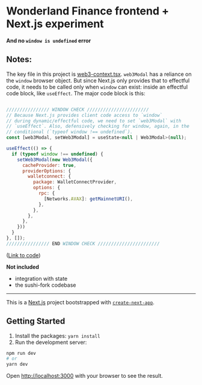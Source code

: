 # Wonderland Finance frontend + Next.js experiment

**And no `window is undefined` error**

## Notes:

The key file in this project is [web3-context.tsx](./hooks/web3/web3-context.tsx). `web3Modal` has a reliance on the `window` browser object. But since Next.js only provides that to effectful code, it needs to be called only when `window` can exist: inside an effectful code block, like `useEffect`. The major code block is this:

```javascript

//////////////// WINDOW CHECK ///////////////////////
// Because Next.js provides client code access to `window`
// during dynamic/effectful code, we need to set `web3Modal` with
// `useEffect`. Also, defensively checking for window, again, in the 
// conditional (`typeof window !== undefined`).
const [web3Modal, setWeb3Modal] = useState<null | Web3Modal>(null);

useEffect(() => {
  if (typeof window !== undefined) {
    setWeb3Modal(new Web3Modal({
      cacheProvider: true,
      providerOptions: {
        walletconnect: {
          package: WalletConnectProvider,
          options: {
            rpc: {
              [Networks.AVAX]: getMainnetURI(),
            },
          },
        },
      },
    }))
  }
}, []);
//////////////// END WINDOW CHECK ///////////////////////

```
([Link to code](https://github.com/0x7e1e/nextjs-wonderland-skeleton/blob/e2510acb28670db8ce48155eb81738159135a3ab/hooks/web3/web3-context.tsx#L62))


**Not included**
- integration with state
- the sushi-fork codebase

---

This is a [Next.js](https://nextjs.org/) project bootstrapped with [`create-next-app`](https://github.com/vercel/next.js/tree/canary/packages/create-next-app).

## Getting Started

1. Install the packages: `yarn install`
2. Run the development server:

```bash
npm run dev
# or
yarn dev
```

Open [http://localhost:3000](http://localhost:3000) with your browser to see the result.

